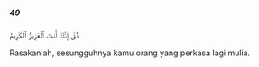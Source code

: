 ##### 49

<span class="ayah">ذُقْ إِنَّكَ أَنتَ ٱلْعَزِيزُ ٱلْكَرِيمُ</span>

<span class="ayah_translation">Rasakanlah, sesungguhnya kamu orang yang perkasa lagi mulia.</span>
